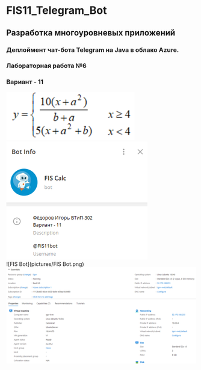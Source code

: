 # FIS11_Telegram_Bot
## Разработка многоуровневых приложений
### Деплоймент чат-бота Telegram на Java в облако Azure.
### Лабораторная работа №6
### Вариант - 11
![Вариант](Вариант.png)  
![Описание](pictures/Описание.png)  
![FIS Bot](pictures/FIS Bot.png)
![Виртуальная_машина](pictures/Виртуальная_Машина.png)
